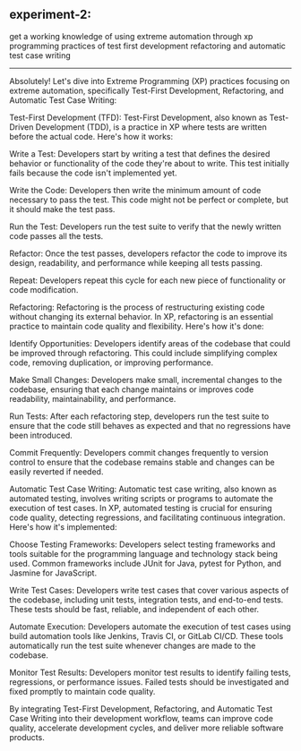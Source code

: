 
experiment-2:
----------------------------------------------------------------------------------------------
get a working knowledge of using extreme automation through xp programming practices of test first development refactoring and automatic test case writing

----------------------------------------------------------------------------------------

Absolutely! Let's dive into Extreme Programming (XP) practices focusing on extreme automation, specifically Test-First Development, Refactoring, and Automatic Test Case Writing:

Test-First Development (TFD):
Test-First Development, also known as Test-Driven Development (TDD), is a practice in XP where tests are written before the actual code. Here's how it works:

Write a Test: Developers start by writing a test that defines the desired behavior or functionality of the code they're about to write. This test initially fails because the code isn't implemented yet.

Write the Code: Developers then write the minimum amount of code necessary to pass the test. This code might not be perfect or complete, but it should make the test pass.

Run the Test: Developers run the test suite to verify that the newly written code passes all the tests.

Refactor: Once the test passes, developers refactor the code to improve its design, readability, and performance while keeping all tests passing.

Repeat: Developers repeat this cycle for each new piece of functionality or code modification.

Refactoring:
Refactoring is the process of restructuring existing code without changing its external behavior. In XP, refactoring is an essential practice to maintain code quality and flexibility. Here's how it's done:

Identify Opportunities: Developers identify areas of the codebase that could be improved through refactoring. This could include simplifying complex code, removing duplication, or improving performance.

Make Small Changes: Developers make small, incremental changes to the codebase, ensuring that each change maintains or improves code readability, maintainability, and performance.

Run Tests: After each refactoring step, developers run the test suite to ensure that the code still behaves as expected and that no regressions have been introduced.

Commit Frequently: Developers commit changes frequently to version control to ensure that the codebase remains stable and changes can be easily reverted if needed.

Automatic Test Case Writing:
Automatic test case writing, also known as automated testing, involves writing scripts or programs to automate the execution of test cases. In XP, automated testing is crucial for ensuring code quality, detecting regressions, and facilitating continuous integration. Here's how it's implemented:

Choose Testing Frameworks: Developers select testing frameworks and tools suitable for the programming language and technology stack being used. Common frameworks include JUnit for Java, pytest for Python, and Jasmine for JavaScript.

Write Test Cases: Developers write test cases that cover various aspects of the codebase, including unit tests, integration tests, and end-to-end tests. These tests should be fast, reliable, and independent of each other.

Automate Execution: Developers automate the execution of test cases using build automation tools like Jenkins, Travis CI, or GitLab CI/CD. These tools automatically run the test suite whenever changes are made to the codebase.

Monitor Test Results: Developers monitor test results to identify failing tests, regressions, or performance issues. Failed tests should be investigated and fixed promptly to maintain code quality.

By integrating Test-First Development, Refactoring, and Automatic Test Case Writing into their development workflow, teams can improve code quality, accelerate development cycles, and deliver more reliable software products.
